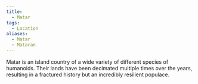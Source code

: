 ```yaml
---
title:
  - Matar
tags:
  - Location
aliases:
  - Matar
  - Mataran
---
```

Matar is an island country of a wide variety of different species of humanoids. Their lands have been decimated multiple times over the years, resulting in a fractured history but an incredibly resilient populace.